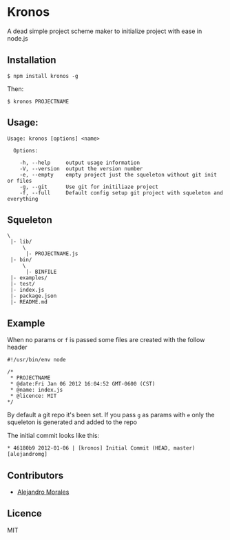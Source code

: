 # Kronos

A dead simple project scheme maker to initialize project with ease in node.js

## Installation

    $ npm install kronos -g

Then: 

    $ kronos PROJECTNAME

## Usage:

    Usage: kronos [options] <name>

      Options:

        -h, --help     output usage information
        -V, --version  output the version number
        -e, --empty    empty project just the squeleton without git init or files
        -g, --git      Use git for initiliaze project
        -f, --full     Default config setup git project with squeleton and everything

## Squeleton

    \
     |- lib/
         \
          |- PROJECTNAME.js
     |- bin/
         \
          |- BINFILE
     |- examples/
     |- test/
     |- index.js
     |- package.json
     |- README.md

## Example

When no params or `f` is passed some files are created with the follow header

    #!/usr/bin/env node

    /*
     * PROJECTNAME
     * @date:Fri Jan 06 2012 16:04:52 GMT-0600 (CST)
     * @name: index.js
     * @licence: MIT
    */

By default a git repo it's been set. If you pass `g` as params with `e` only the squeleton is generated and added to the repo

The initial commit looks like this:

    * 46180b9 2012-01-06 | [kronos] Initial Commit (HEAD, master) [alejandromg]

## Contributors

- [Alejandro Morales][1]


[1]: http://alejandromorales.co.cc "Homepage"

## Licence

MIT